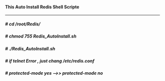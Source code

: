 #### This Auto Install Redis Shell Scripte ####

--------------------------------------------------------------

##### # cd /root/Redis/ #####

##### # chmod 755 Redis_AutoInstall.sh #####

##### # ./Redis_AutoInstall.sh #####


##### # if telnet Error , just chang /etc/redis.conf #####  

##### # protected-mode yes  -->>  protected-mode no #####

